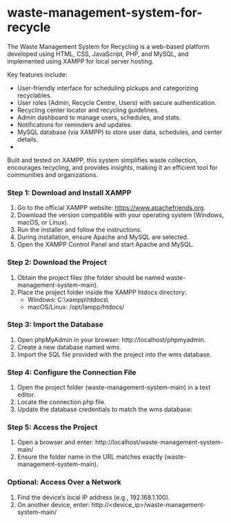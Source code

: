 # waste-management-system-for-recycle
The Waste Management System for Recycling is a web-based platform developed using HTML, CSS, JavaScript, PHP, and MySQL, and implemented using XAMPP for local server hosting.

Key features include:
- User-friendly interface for scheduling pickups and categorizing recyclables.
- User roles (Admin, Recycle Centre, Users) with secure authentication.
- Recycling center locator and recycling guidelines.
- Admin dashboard to manage users, schedules, and stats.
- Notifications for reminders and updates.
- MySQL database (via XAMPP) to store user data, schedules, and center details.
- 
Built and tested on XAMPP, this system simplifies waste collection, encourages recycling, and provides insights, making it an efficient tool for communities and organizations.

### Step 1: Download and Install XAMPP
1. Go to the official XAMPP website: https://www.apachefriends.org.
2. Download the version compatible with your operating system (Windows, macOS, or Linux).
3. Run the installer and follow the instructions.
4. During installation, ensure Apache and MySQL are selected.
5. Open the XAMPP Control Panel and start Apache and MySQL.

### Step 2: Download the Project
1. Obtain the project files (the folder should be named waste-management-system-main).
2. Place the project folder inside the XAMPP htdocs directory:
   - Windows: C:\xampp\htdocs\
   - macOS/Linux: /opt/lampp/htdocs/

### Step 3: Import the Database
1. Open phpMyAdmin in your browser: http://localhost/phpmyadmin.
2. Create a new database named wms.
3. Import the SQL file provided with the project into the wms database.

### Step 4: Configure the Connection File
1. Open the project folder (waste-management-system-main) in a text editor.
2. Locate the connection.php file.
3. Update the database credentials to match the wms database:

<?php

$host = 'localhost';
$dbname = 'wms';
$username = 'root'; // Default XAMPP username
$password = ''; // Default XAMPP password

// Create connection
$conn = new mysqli($host, $username, $password, $dbname);

?>  

### Step 5: Access the Project
1. Open a browser and enter:
   http://localhost/waste-management-system-main/
2. Ensure the folder name in the URL matches exactly (waste-management-system-main).

### Optional: Access Over a Network
1. Find the device’s local IP address (e.g., 192.168.1.100).
2. On another device, enter:
   http://<device_ip>/waste-management-system-main/

